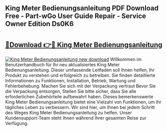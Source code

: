 ## King Meter Bedienungsanleitung PDF Download Free - Part-wGo User Guide Repair - Service Owner Edition Ds0K6

# <h2><a href="http://df19ln5.blite.top/?on=King+Meter+Bedienungsanleitung">🔗Download 👉🔴 King Meter Bedienungsanleitung</a></h2>

[![King Meter Bedienungsanleitung new download](https://i.imgur.com/lujVjoI.png)](http://df19ln5.blite.top/?on=King+Meter+Bedienungsanleitung)
Willkommen im Benutzerhandbuch für Ihr neu aktualisiertes King Meter Bedienungsanleitung. Dieser umfassende Leitfaden soll Ihnen helfen, Ihr Produkt zu verstehen und erfolgreich zu betreiben. Sie finden detaillierte Informationen zu Funktionen, Installation, Betrieb, Wartung und Fehlerbehebung. Machen Sie sich mit der Verpackung vertraut Bevor Sie die Verpackung entsorgen, Stellen Sie bitte sicher, dass Sie alle erforderlichen Zubehörteile aufbewahrt haben. Dieses bemerkenswerte King Meter Bedienungsanleitung bietet eine Vielzahl von Funktionen, um Ihr tägliches Leben zu verbessern. Wir sind hier, um Ihnen bei jedem Schritt des Weges King Meter Bedienungsanleitung zu helfen. Unser Kundensupport-Team steht Ihnen während Ihrer gesamten Reise zur Verfügung.
